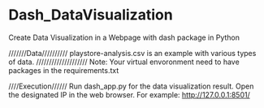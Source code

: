 # Dash_DataVisualization
Create Data Visualization in a Webpage with dash package in Python

///////Data//////////
playstore-analysis.csv is an example with various types of data. 
////////////////////
Note: Your virtual envoronment need to have packages in the requirements.txt

////Execution//////
Run dash_app.py for the data visualization result. Open the designated IP in the web browser. For example: http://127.0.0.1:8501/
